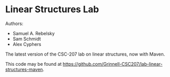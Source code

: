 # Linear Structures Lab

Authors:

* Samuel A. Rebelsky
* Sam Schmidt
* Alex Cyphers

The latest version of the CSC-207 lab on linear structures, now with Maven.

This code may be found at <https://github.com/Grinnell-CSC207/lab-linear-structures-maven>.


